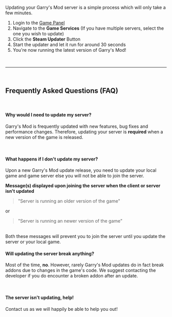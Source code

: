 Updating your Garry's Mod server is a simple process which will only take a few minutes.

 1. Login to the [Game Panel](https://gamepanel.hexanenetworks.com)
 2. Navigate to the **Game Services**
	(If you have multiple servers, select the one you wish to update)
 3. Click the **Steam Updater** Button
 4. Start the updater and let it run for around 30 seconds
 5. You're now running the latest version of Garry's Mod!

<br>

----------

<br>

## Frequently Asked Questions (FAQ)
<br>

#### Why would I need to update my server?
Garry's Mod is frequently updated with new features, bug fixes and performance changes. Therefore, updating your server is **required** when a new version of the game is released.

<br>

#### What happens if I don't update my server?
Upon a new Garry's Mod update release, you need to update your local game and game server else you will not be able to join the server. 

**Message(s) displayed upon joining the server when the client or server isn't updated**

> "Server is running an older version of the game"

or

> "Server is running an newer version of the game"

<br>
Both these messages will prevent you to join the server until you update the server or your local game.

<br>

#### Will updating the server break anything?
Most of the time, **no**. However, rarely Garry's Mod updates do in fact break addons due to changes in the game's code. We suggest contacting the developer if you do encounter a broken addon after an update. 

<br>

#### The server isn't updating, help!
Contact us as we will happily be able to help you out! 